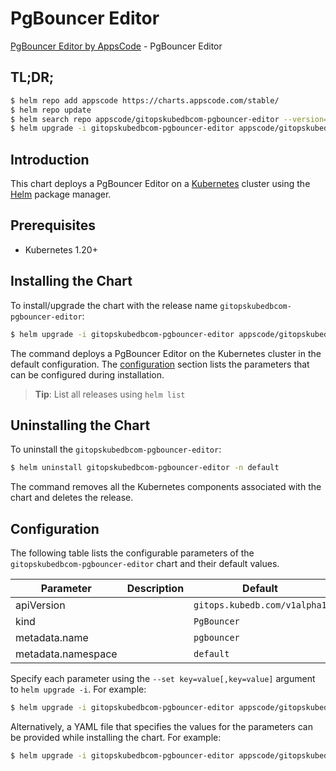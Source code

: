 # PgBouncer Editor

[PgBouncer Editor by AppsCode](https://appscode.com) - PgBouncer Editor

## TL;DR;

```bash
$ helm repo add appscode https://charts.appscode.com/stable/
$ helm repo update
$ helm search repo appscode/gitopskubedbcom-pgbouncer-editor --version=v0.25.0
$ helm upgrade -i gitopskubedbcom-pgbouncer-editor appscode/gitopskubedbcom-pgbouncer-editor -n default --create-namespace --version=v0.25.0
```

## Introduction

This chart deploys a PgBouncer Editor on a [Kubernetes](http://kubernetes.io) cluster using the [Helm](https://helm.sh) package manager.

## Prerequisites

- Kubernetes 1.20+

## Installing the Chart

To install/upgrade the chart with the release name `gitopskubedbcom-pgbouncer-editor`:

```bash
$ helm upgrade -i gitopskubedbcom-pgbouncer-editor appscode/gitopskubedbcom-pgbouncer-editor -n default --create-namespace --version=v0.25.0
```

The command deploys a PgBouncer Editor on the Kubernetes cluster in the default configuration. The [configuration](#configuration) section lists the parameters that can be configured during installation.

> **Tip**: List all releases using `helm list`

## Uninstalling the Chart

To uninstall the `gitopskubedbcom-pgbouncer-editor`:

```bash
$ helm uninstall gitopskubedbcom-pgbouncer-editor -n default
```

The command removes all the Kubernetes components associated with the chart and deletes the release.

## Configuration

The following table lists the configurable parameters of the `gitopskubedbcom-pgbouncer-editor` chart and their default values.

|     Parameter      | Description |                 Default                 |
|--------------------|-------------|-----------------------------------------|
| apiVersion         |             | <code>gitops.kubedb.com/v1alpha1</code> |
| kind               |             | <code>PgBouncer</code>                  |
| metadata.name      |             | <code>pgbouncer</code>                  |
| metadata.namespace |             | <code>default</code>                    |


Specify each parameter using the `--set key=value[,key=value]` argument to `helm upgrade -i`. For example:

```bash
$ helm upgrade -i gitopskubedbcom-pgbouncer-editor appscode/gitopskubedbcom-pgbouncer-editor -n default --create-namespace --version=v0.25.0 --set apiVersion=gitops.kubedb.com/v1alpha1
```

Alternatively, a YAML file that specifies the values for the parameters can be provided while
installing the chart. For example:

```bash
$ helm upgrade -i gitopskubedbcom-pgbouncer-editor appscode/gitopskubedbcom-pgbouncer-editor -n default --create-namespace --version=v0.25.0 --values values.yaml
```
